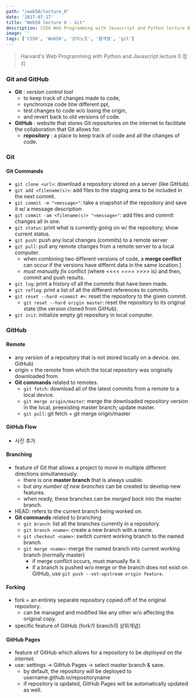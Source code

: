 ```yaml
---
path: "/web50/lecture_0"
date: '2017-07-17'
title: "Web50 lecture 0 - Git"
description: CS50 Web Programming with Javascript and Python lecture 0 정리
image: ''
tags: ['CS50', 'Web50', '강의노트', '웹개발', 'git']
---
```

> Harvard's Web Programming with Python and Javascript lecture 0 정리

### Git and GitHub
- __Git__ : _version control tool_ 
    - to keep track of changes made to code,
    - synchronize code btw different ppl,
    - test changes to code w/o losing the origin,
    - and revert back to old versions of code.
- __GitHub__ : website that stores Git repositories on the internet to facilitate the collaboration that Git allows for.
    - __repository__ : a place to keep track of code and all the changes of code.

### Git

#### Git Commands
- `git clone <url>`: download a repository stored on a server (like GitHub).
- `git add <filename(s)>`: add files to the staging area to be included in the next commit.
- `git commit -m "<message>"`: take a snapshot of the repository and save it w/ a message description
- `git commit -am <filename(s)> "<message>"`: add files and commit changes all in one.
- `git status`: print what is currently going on w/ the repository; show current status.
- `git push`: push any local changes (commits) to a remote server
- `git pull`: pull any remote changes from a remote server to a local computer.
    - when combining two different versions of code, a __merge conflict__ can occur if the versions have differnt data in the same location.]
    - _must manually fix_ conflict (where <<<< ==== >>>> is) and then, commit and push results.
- `git log`: print a history of all the commits that have been made.
- `git reflog`: print a list of all the different references to commits.
- `git reset --hard <commit #>`: reset the repository to the given commit.
    - `git reset --hard origin master`: reset the repository to its original state (the version cloned from GitHub).
- `git init`: initialize empty git repository in local computer.

### GitHub

#### Remote
- any version of a repository that is not stored locally on a device. (ex. GitHub)
- origin = the remote from which the local repository was originally downloaded from.
- __Git commands__ related to remotes.
    - `git fetch`: download all of the latest commits from a remote to a local device.
    - `git merge origin/master`: merge the downloaded repository version in the local, preexisting master branch; update master.
    - `git pull`: git fetch + git merge origin/master

#### GitHub Flow
- 사진 추가

#### Branching
- feature of Git that allows a project to move in multiple different directions simultaneously.
    - there is one __master branch__ that is always usable.
    - but _any number of new branches_ can be created to develop new features.
    - when ready, these branches can be _merged back_ into the master branch.
- HEAD: refers to the current branch being worked on.
- __Git commands__ related to branching
    - `git branch`: list all the branches currently in a repository.
    - `git branch <name>`: create a new branch with a name.
    - `git checkout <name>`: switch current working branch to the named branch.
    - `git merge <name>`: merge the named branch into current working branch (normally master)
      - if merge conflict occurs, must manually fix it.
      - if a branch is pushed w/o merge or the branch does not exist on GitHub, use `git push --set-upstream origin feature`.

#### Forking
- fork = an entirely separate repository copied off of the original repository.
    - can be managed and modified like any other w/o affecting the original copy.
- specific feature of GitHub (fork가 branch의 상위개념)

#### GitHub Pages
- feature of GitHub which allows for a repository to be _deployed on the internet_.
- use: settings -> GitHub Pages -> select master branch & save.
    - by default, the repository will be deployed to username.github.io/repositoryname
    - if repository is updated, GitHub Pages will be automatically updated as well.